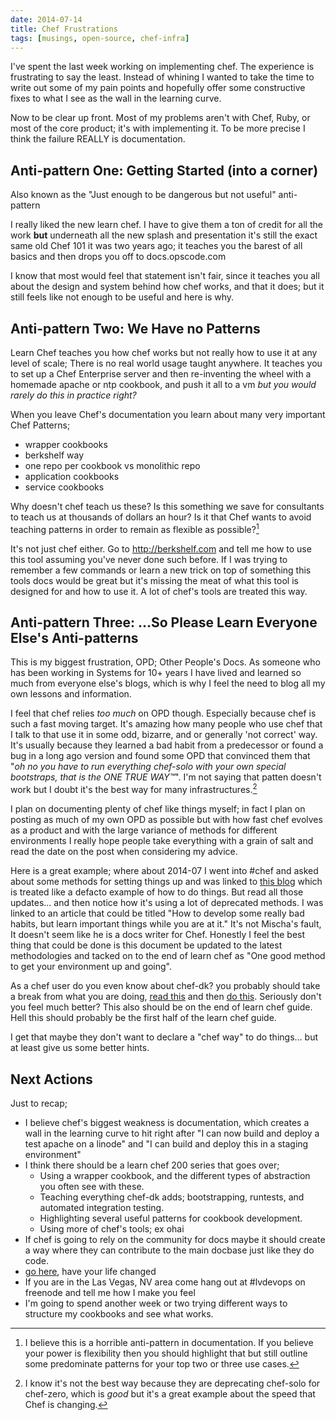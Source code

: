 ```yaml
---
date: 2014-07-14
title: Chef Frustrations
tags: [musings, open-source, chef-infra]
---
```


I've spent the last week working on implementing chef. The experience is frustrating to say the least. Instead of whining I wanted to take the time to write out some of my pain points and hopefully offer some constructive fixes to what I see as the wall in the learning curve.

Now to be clear up front. Most of my problems aren't with Chef, Ruby, or most of the core product; it's with implementing it. To be more precise I think the failure REALLY is documentation.

## Anti-pattern One: Getting Started (into a corner)

Also known as the "Just enough to be dangerous but not useful" anti-pattern

I really liked the new learn chef. I have to give them a ton of credit for all the work **but** underneath all the new splash and presentation it's still the exact same old Chef 101 it was two years ago; it teaches you the barest of all basics and then drops you off to docs.opscode.com

I know that most would feel that statement isn't fair, since it teaches you all about the design and system behind how chef works, and that it does; but it still feels like not enough to be useful and here is why.

## Anti-pattern Two: We Have no Patterns

Learn Chef teaches you how chef works but not really how to use it at any level of scale; There is no real world usage taught anywhere. It teaches you to set up a Chef Enterprise server and then re-inventing the wheel with a homemade apache or ntp cookbook, and push it all to a vm _but you would rarely do this in practice right?_

When you leave Chef's documentation you learn about many very important Chef Patterns;

- wrapper cookbooks
- berkshelf way
- one repo per cookbook vs monolithic repo
- application cookbooks
- service cookbooks

Why doesn't chef teach us these? Is this something we save for consultants to teach us at thousands of dollars an hour? Is it that Chef wants to avoid teaching patterns in order to remain as flexible as possible?[^APME]

[^APME]: I believe this is a horrible anti-pattern in documentation. If you believe your power is flexibility then you should highlight that but still outline some predominate patterns for your top two or three use cases.

It's not just chef either. Go to <http://berkshelf.com> and tell me how to use this tool assuming you've never done such before. If I was trying to remember a few commands or learn a new trick on top of something this tools docs would be great but it's missing the meat of what this tool is designed for and how to use it.
A lot of chef's tools are treated this way.

## Anti-pattern Three: …So Please Learn Everyone Else's Anti-patterns

This is my biggest frustration, OPD; Other People's Docs. As someone who has been working in Systems for 10+ years I have lived and learned so much from everyone else's blogs, which is why I feel the need to blog all my own lessons and information.

I feel that chef relies _too much_ on OPD though. Especially because chef is such a fast moving target. It's amazing how many people who use chef that I talk to that use it in some odd, bizarre, and or generally 'not correct' way. It's usually because they learned a bad habit from a predecessor or found a bug in a long ago version and found some OPD that convinced them that "_oh no you have to run everything chef-solo with your own special bootstraps, that is the ONE TRUE WAY™_". I'm not saying that patten doesn't work but I doubt it's the best way for many infrastructures.[^ACTUALLY]

[^ACTUALLY]: I know it's not the best way because they are deprecating chef-solo for chef-zero, which is _good_ but it's a great example about the speed that Chef is changing.

I plan on documenting plenty of chef like things myself; in fact I plan on posting as much of my own OPD as possible but with how fast chef evolves as a product and with the large variance of methods for different environments I really hope people take everything with a grain of salt and read the date on the post when considering my advice.

Here is a great example; where about 2014-07 I went into \#chef and asked about some methods for setting things up and was linked to [this blog](http://misheska.com/blog/2013/06/16/getting-started-writing-chef-cookbooks-the-berkshelf-way/) which is treated like a defacto example of how to do things. But read all those updates… and then notice how it's using a lot of deprecated methods. I was linked to an article that could be titled "How to develop some really bad habits, but learn important things while you are at it." It's not Mischa's fault, It doesn't seem like he is a docs writer for Chef. Honestly I feel the best thing that could be done is this document be updated to the latest methodologies and tacked on to the end of learn chef as "One good method to get your environment up and going".

As a chef user do you even know about chef-dk? you probably should take a break from what you are doing, [read this](http://www.getchef.com/blog/2014/04/15/chef-development-kit/) and then [do this](https://gist.github.com/lamont-granquist/40d26b6fa8178212594f). Seriously don't you feel much better? This also should be on the end of learn chef guide. Hell this should probably be the first half of the learn chef guide.

I get that maybe they don't want to declare a "chef way" to do things… but at least give us some better hints.

## Next Actions

Just to recap;

- I believe chef's biggest weakness is documentation, which creates a wall in the learning curve to hit right after "I can now build and deploy a test apache on a linode" and "I can build and deploy this in a staging environment"
- I think there should be a learn chef 200 series that goes over;
  - Using a wrapper cookbook, and the different types of abstraction you often see with these.
  - Teaching everything chef-dk adds; bootstrapping, runtests, and automated integration testing.
  - Highlighting several useful patterns for cookbook development.
  - Using more of chef's tools; ex ohai
- If chef is going to rely on the community for docs maybe it should create a way where they can contribute to the main docbase just like they do code.
- [go here](http://misheska.com/blog/2013/06/16/getting-started-writing-chef-cookbooks-the-berkshelf-way/), have your life changed
- If you are in the Las Vegas, NV area come hang out at \#lvdevops on freenode and tell me how I make you feel
- I'm going to spend another week or two trying different ways to structure my cookbooks and see what works.

